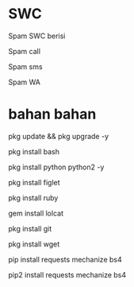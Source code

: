 # SWC

Spam SWC berisi 

Spam call

Spam sms 

Spam WA

# bahan bahan

pkg update && pkg upgrade -y

pkg install bash

pkg install python python2 -y

pkg install figlet 

pkg install ruby 

gem install lolcat

pkg install git

pkg install wget

pip install requests mechanize bs4

pip2 install requests mechanize bs4
